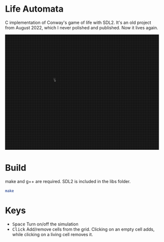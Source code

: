 # Life Automata
C implementation of Conway's game of life with SDL2.
It's an old project from August 2022, which I never polished and published. 
Now it lives again.

![preview animation](preview.gif)

# Build
make and g++ are required. SDL2 is included in the libs folder.

```bash
make
```

# Keys
- <kbd>Space</kbd> Turn on/off the simulation
- <kbd>Click</kbd> Add/remove cells from the grid. Clicking on an empty cell adds, while clicking on a living cell removes it.